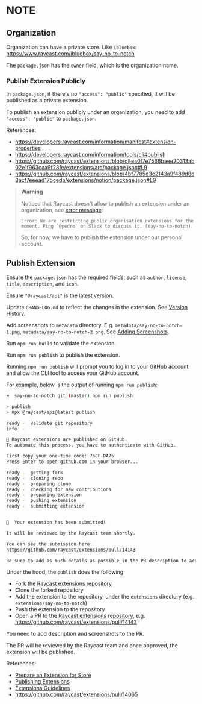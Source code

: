 # NOTE

## Organization

Organization can have a private store. Like `ibluebox`: https://www.raycast.com/ibluebox/say-no-to-notch

The `package.json` has the `owner` field, which is the organization name.

### Publish Extension Publicly

In `package.json`, if there's no `"access": "public"` specified, it will be published as a private extension.

To publish an extension publicly under an organization, you need to add `"access": "public"` to `package.json`.

References:
- https://developers.raycast.com/information/manifest#extension-properties
- https://developers.raycast.com/information/tools/cli#publish
- https://github.com/raycast/extensions/blob/d8ea0f7e7566baee20313ab02e1f963caa6f28fe/extensions/arc/package.json#L9
- https://github.com/raycast/extensions/blob/4bf7785d3c2143a9f489d8d3acf7eeead17bceda/extensions/notion/package.json#L9

> **Warning**
> 
> Noticed that Raycast doesn't allow to publish an extension under an organization, see [error message](https://github.com/raycast/extensions/actions/runs/10521398878/job/29152006480#step:7:340):
> 
> ```
> Error: We are restricting public organisation extensions for the moment. Ping `@pedro` on Slack to discuss it. (say-no-to-notch)
> ```
>
> So, for now, we have to publish the extension under our personal account.

## Publish Extension

Ensure the `package.json` has the required fields, such as `author`, `license`, `title`, `description`, and `icon`.

Ensure `"@raycast/api"` is the latest version.

Update `CHANGELOG.md` to reflect the changes in the extension. See [Version History](https://developers.raycast.com/basics/prepare-an-extension-for-store#version-history).

Add screenshots to `metadata` directory. E.g. `metadata/say-no-to-notch-1.png`, `metadata/say-no-to-notch-2.png`. See [Adding Screenshots](https://developers.raycast.com/basics/prepare-an-extension-for-store#adding-screenshots).

Run `npm run build` to validate the extension.

Run `npm run publish` to publish the extension.

Running `npm run publish` will prompt you to log in to your GitHub account and allow the CLI tool to access your GitHub account.

For example, below is the output of running `npm run publish`:

```bash
➜  say-no-to-notch git:(master) npm run publish

> publish
> npx @raycast/api@latest publish

ready -  validate git repository
info  -

🔐 Raycast extensions are published on GitHub.
To automate this process, you have to authenticate with GitHub.

First copy your one-time code: 76CF-DA75
Press Enter to open github.com in your browser...

ready -  getting fork
ready -  cloning repo
ready -  preparing clone
ready -  checking for new contributions
ready -  preparing extension
ready -  pushing extension
ready -  submitting extension


🚀  Your extension has been submitted!

It will be reviewed by the Raycast team shortly.

You can see the submission here:
https://github.com/raycast/extensions/pull/14143

Be sure to add as much details as possible in the PR description to accelerate the review.
```

Under the hood, the `publish` does the following:

- Fork the [Raycast extensions repository](https://github.com/raycast/extensions)
- Clone the forked repository
- Add the extension to the repository, under the `extensions` directory (e.g. `extensions/say-no-to-notch`)
- Push the extension to the repository
- Open a PR to the [Raycast extensions repository](https://github.com/raycast/extensions), e.g. https://github.com/raycast/extensions/pull/14143

You need to add description and screenshots to the PR.

The PR will be reviewed by the Raycast team and once approved, the extension will be published.

References:
- [Prepare an Extension for Store](https://developers.raycast.com/basics/prepare-an-extension-for-store)
- [Publishing Extensions](https://developers.raycast.com/basics/publish-an-extension)
- [Extensions Guidelines](https://manual.raycast.com/extensions)
- https://github.com/raycast/extensions/pull/14065
